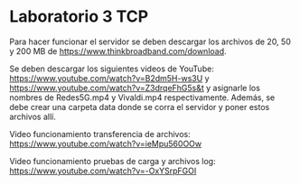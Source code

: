 # Laboratorio 3 TCP

Para hacer funcionar el servidor se deben descargar los archivos de 20, 50 y 200 MB de https://www.thinkbroadband.com/download.

Se deben descargar los siguientes videos de YouTube: https://www.youtube.com/watch?v=B2dm5H-ws3U y https://www.youtube.com/watch?v=Z3drqeFhG5s&t y asignarle los nombres de Redes5G.mp4 y Vivaldi.mp4 respectivamente. Además, se debe crear una carpeta data donde se corra el servidor y poner estos archivos allí.


Video funcionamiento transferencia de archivos: https://www.youtube.com/watch?v=ieMpu560OOw

Video funcionamiento pruebas de carga y archivos log: https://www.youtube.com/watch?v=-OxYSrpFGOI
